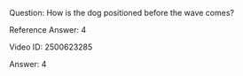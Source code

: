 Question: How is the dog positioned before the wave comes?

Reference Answer: 4

Video ID: 2500623285

Answer: 4

